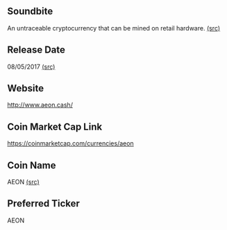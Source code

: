 ## Soundbite

An untraceable cryptocurrency that can be mined on retail hardware. [(src)](http://www.aeon.cash/)

## Release Date

08/05/2017 [(src)](https://coinmarketcap.com/currencies/aeon)

## Website

http://www.aeon.cash/

## Coin Market Cap Link

https://coinmarketcap.com/currencies/aeon

## Coin Name

AEON [(src)](http://www.aeon.cash/)

## Preferred Ticker

AEON


